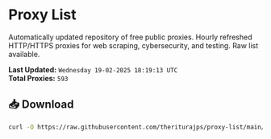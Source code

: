 # Proxy List

Automatically updated repository of free public proxies. Hourly refreshed HTTP/HTTPS proxies for web scraping, cybersecurity, and testing. Raw list available.

**Last Updated:** `Wednesday 19-02-2025 18:19:13 UTC`  
**Total Proxies:** `593`

## 📥 Download
```bash
curl -O https://raw.githubusercontent.com/theriturajps/proxy-list/main/proxies.txt
